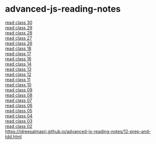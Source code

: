 # advanced-js-reading-notes
[read class 30](./read-30.md)<br>
[read class 29](./read-29.md)<br>
[read class 28](./read-28.md)<br>
[read class 27](./read-27.md)<br>
[read class 26](./read-26.md)<br>
[read class 18](./18-prep-and-tdd.md)<br>
[read class 17](./17-prep-and-tdd.md)<br>
[read class 16](./16-prep-and-tdd.md)<br>
[read class 14](./14-prep-and-tdd.md)<br>
[read class 13](./13-prep-and-tdd.md)<br>
[read class 12](./12-prep-and-tdd.md)<br>
[read class 11](./11-prep-and-tdd.md)<br>
[read class 10](./10-prep-and-tdd.md)<br>
[read class 09](./09-prep-and-tdd.md)<br>
[read class 08](./08-prep-and-tdd.md)<br>
[read class 07](./07-prep-and-tdd.md)<br>
[read class 06](./06-prep-and-tdd.md)<br>
[read class 05](./04-prep-and-tdd.md)<br>
[read class 04](./03-prep-and-tdd.md)<br>
[read class 03](./02-prep-and-tdd.md)<br>
[read class 02](./01-prep-and-tdd.md)<br>
https://idreesalmasri.github.io/advanced-js-reading-notes/12-prep-and-tdd.html